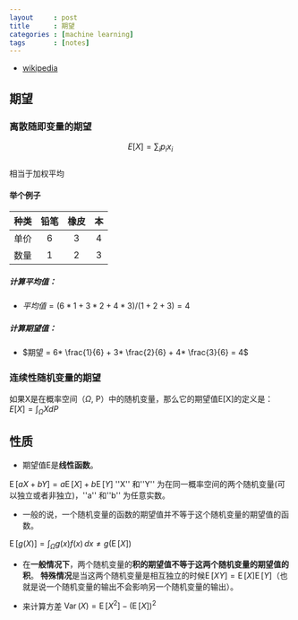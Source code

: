 ```yaml
---
layout     : post
title      : 期望
categories : [machine learning]
tags       : [notes]
---
```


- [wikipedia](https://zh.wikipedia.org/wiki/%E6%9C%9F%E6%9C%9B%E5%80%BC)

## 期望

### 离散随即变量的期望

$$E[X] = \sum_{i}p_{i}x_{i}$$<br>
相当于加权平均

#### 举个例子
种类|铅笔|橡皮|本
:--:|:-:|:-:|:-:
单价|6|3|4
数量|1|2|3

##### 计算平均值：
- $平均值 = (6*1+3*2+4*3)/(1+2+3) = 4$

##### 计算期望值：
- $期望 = 6* \frac{1}{6} + 3* \frac{2}{6} + 4* \frac{3}{6} = 4$

### 连续性随机变量的期望
如果X是在概率空间（$\Omega$, P）中的随机变量，那么它的期望值E[X]的定义是：
$E[X] = \int_{\Omega}XdP$ 

## 性质

* 期望值E是**线性函数**。

$\operatorname{E}[aX+bY]=a\operatorname{E}[X]+b\operatorname{E}[Y]$
 ''X'' 和''Y'' 为在同一概率空间的两个随机变量(可以独立或者非独立)，''a'' 和''b'' 为任意实数。

* 一般的说，一个随机变量的函数的期望值并不等于这个随机变量的期望值的函数。

$\operatorname{E}[g(X)] = \int_{\Omega} g(x) f(x)\, dx \neq g(\operatorname{E}[X])$

* 在**一般情况下**，两个随机变量的**积的期望值不等于这两个随机变量的期望值的积**。
**特殊情况**是当这两个随机变量是相互独立的时候$\operatorname{E}[XY]=\operatorname{E}[X] \operatorname{E}[Y]$（也就是说一个随机变量的输出不会影响另一个随机变量的输出）。

* 来计算方差
$\operatorname{Var}(X)=  \operatorname{E}[X^2] - (\operatorname{E}[X])^2$
